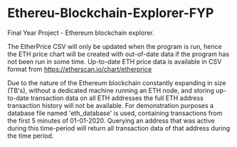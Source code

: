 # Ethereu-Blockchain-Explorer-FYP
Final Year Project - Ethereum blockchain explorer.

The EtherPrice CSV will only be updated when the program is run, hence the ETH price chart will be created with out-of-date data if the program has not been run in some time. Up-to-date ETH price data is available in CSV format from https://etherscan.io/chart/etherprice

Due to the nature of the Ethereum blockchain constantly expanding in size (TB's), without a dedicated machine running an ETH node, and storing up-to-date transaction data on all ETH addresses the full ETH address transaction history will not be available. For demonstration purposes a database file named 'eth_database' is used, containing transactions from the first 5 minutes of 01-01-2020. Querying an address that was active during this time-period will return all transaction data of that address during the time period.
